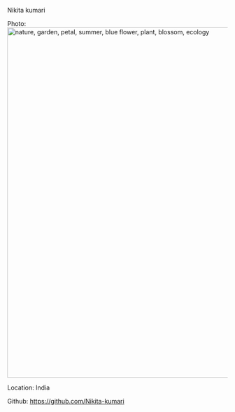 Nikita kumari

Photo:<img src="https://pixnio.com/free-images/2018/12/02/2018-12-02-16-19-24-1200x800.jpg" alt="nature, garden, petal, summer, blue flower, plant, blossom, ecology" title="nature, garden, petal, summer, blue flower, plant, blossom, ecology" width="1200" height="800">

Location: India

Github: https://github.com/Nikita-kumari
